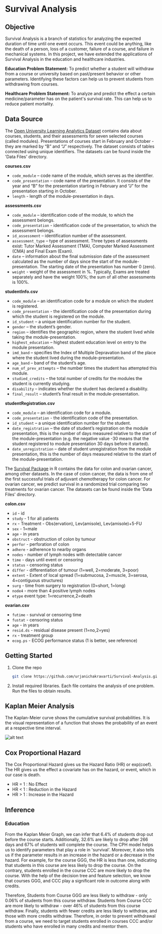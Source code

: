 # Survival Analysis 

## Objective
Survival Analysis is a branch of statistics for analyzing the expected duration of time until one event occurs. This event could be anything, like the death of a person, loss of a customer, failure of a course, and  failure in mechanical systems. 
In this project, we have extended the applications of Survival Analysis in the education and healthcare industries. 

**Education Problem Statement:**  To predict whether a student will withdraw from a course or university based on past/present behavior or other parameters. Identifying these factors can help us to prevent students from withdrawing from courses. 

**Healthcare Problem Statement:** To analyze and predict the effect a certain medicine/parameter has on the patient's survival rate. This can help us to reduce patient mortality. 

## Data Source 

The <a href="https://analyse.kmi.open.ac.uk/open_dataset">Open University Learning Analytics Dataset</a> contains data about courses, students, and their assessments for seven selected courses (called modules). Presentations of courses start in February and October - they are marked by “B” and “J” respectively. The dataset consists of tables connected using unique identifiers. The datasets can be found inside the 'Data Files' directory.

**courses.csv**
* `code_module` – code name of the module, which serves as the identifier.
* `code_presentation` – code name of the presentation. It consists of the year and “B” for the presentation starting in February and “J” for the presentation starting in October.
* `length` - length of the module-presentation in days.

**assessments.csv**
* `code_module` – identification code of the module, to which the assessment belongs.
* `code_presentation` - identification code of the presentation, to which the assessment belongs.
* `id_assessment` – identification number of the assessment.
* `assessment_type` – type of assessment. Three types of assessments exist: Tutor Marked Assessment (TMA), Computer Marked Assessment (CMA) and Final Exam (Exam).
* `date` – information about the final submission date of the assessment calculated as the number of days since the start of the module-presentation. The starting date of the presentation has number 0 (zero).
* `weight` - weight of the assessment in %. Typically, Exams are treated separately and have the weight 100%; the sum of all other assessments is 100%.

**studentInfo.csv**
* `code_module` – an identification code for a module on which the student is registered.
* `code_presentation` - the identification code of the presentation during which the student is registered on the module.
* `id_student` – a unique identification number for the student.
* `gender` – the student’s gender.
* `region` – identifies the geographic region, where the student lived while taking the module-presentation.
* `highest_education` – highest student education level on entry to the module presentation.
* `imd_band` – specifies the Index of Multiple Depravation band of the place where the student lived during the module-presentation.
* `age_band` – band of the student’s age.
* `num_of_prev_attempts` – the number times the student has attempted this module.
* `studied_credits` – the total number of credits for the modules the student is currently studying.
* `disability` – indicates whether the student has declared a disability.
* `final_result` – student’s final result in the module-presentation.

**studentRegistration.csv**
* `code_module` – an identification code for a module.
* `code_presentation` - the identification code of the presentation.
* `id_student` – a unique identification number for the student.
* `date_registration` – the date of student’s registration on the module presentation, this is the number of days measured relative to the start of the module-presentation (e.g. the negative value -30 means that the student registered to module presentation 30 days before it started).
* `date_unregistration` – date of student unregistration from the module presentation, this is the number of days measured relative to the start of the module-presentation.

The <a href="https://dmkd.cs.vt.edu/projects/survival/data/">Survival Package</a> in R contains the data for colon and ovarian cancer, among other datasets. In the case of colon cancer, the data is from one of the first successful trials of adjuvant chemotherapy for colon cancer.  For ovarian cancer, we predict survival in a randomized trial comparing two treatments for ovarian cancer. The datasets can be found inside the 'Data Files' directory.

**colon.csv**
* `id` - id
* `study` - 1 for all patients
* `rx` - Treatment - Obs(ervation), Lev(amisole), Lev(amisole)+5-FU
* `sex` -  1=male
* `age` - in years
* `obstruct` - obstruction of colon by tumour
* `perfor` - perforation of colon
* `adhere` - adherence to nearby organs
* `nodes` - number of lymph nodes with detectable cancer
* `time` - days until event or censoring
* `status` - censoring status
* `differ` - differentiation of tumour (1=well, 2=moderate, 3=poor)
* `extent` - Extent of local spread (1=submucosa, 2=muscle, 3=serosa, 4=contiguous structures)
* `surg` - time from surgery to registration (0=short, 1=long)
* `node4` - more than 4 positive lymph nodes
* `etype` event type: 1=recurrence,2=death

**ovarian.csv**
* `futime` - survival or censoring time
* `fustat` - censoring status
* `age` - in years
* `resid.ds` - residual disease present (1=no,2=yes)
* `rx` - treatment group
* `ecog.ps` - ECOG performance status (1 is better, see reference)

## Getting Started
1. Clone the repo
   ```sh
   git clone https://github.com/urjanichakravarti/Survival-Analysis.git
   ```

2. Install required libraries. Each file contains the analysis of one problem. Run the files to obtain results.

## Kaplan Meier Analysis
The Kaplan-Meier curve shows the cumulative survival probabilities. It is the visual representation of a function that shows the probability of an event at a respective time interval.

![alt text](https://datatab.net/assets/tutorial/survival/Kaplan_Meier_survival_time_curves.png)

## Cox Proportional Hazard 
The Cox Proportional Hazard gives us the Hazard Ratio (HR) or exp(coef). The HR gives us the effect a covariate has on the hazard, or event, which in our case is death.
* HR = 1 : No Effect
* HR < 1 : Reduction in the Hazard
* HR > 1 : Increase in the Hazard

## Inference 

### Education 
From the Kaplan Meier Graph, we can infer that 6.4% of students drop out before the course starts. Additionally, 32.6% are likely to drop after 266 days and 67% of students will complete the course. The CPH model helps us to identify parameters that play a role in 'survival'. Moreover, it also tells us if the parameter results in an increase in the hazard or a decrease in the hazard. For example, for the course GGG, the HR is less than one, indicating that students in this course are less likely to drop the course. On the contrary, students enrolled in the course CCC are more likely to drop the course. With the help of the decision tree and feature selection, we know that courses GGG, and CCC play a significant role in outcome along with credits. 

Therefore, Students from Course GGG are less likely to withdraw - only 0.06% of students from this course withdraw. Students from Course CCC are more likely to withdraw - over 46% of students from this course withdraw. Finally, students with fewer credits are less likely to withdraw, and those with more credits withdraw. Therefore, in order to prevent withdrawal from a course, we need to target students enrolled in courses CCC and/or students who have enrolled in many credits and mentor them.











